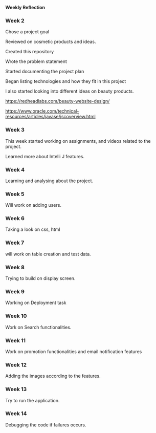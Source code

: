 **Weekly Reflection**

### Week 2

Chose a project goal

Reviewed on cosmetic products and ideas.

Created this repository

Wrote the problem statement

Started documenting the project plan

Began listing technologies and how they fit in this project

I also started looking into different ideas on beauty products.

https://redheadlabs.com/beauty-website-design/

https://www.oracle.com/technical-resources/articles/javase/jscoverview.html

### Week 3

This week started working on assignments, and videos related to the project.

Learned more about Intelli J features.

### Week 4

Learning and analysing about the project.

### Week 5
Will work on adding users.

### Week 6
Taking a look on css, html

### Week 7
will work on table creation and test data.

### Week 8
Trying to build on display screen.

### Week 9
Working on Deployment task 

### Week 10
Work on Search functionalities.

### Week 11
Work on promotion functionalities and email notification features

### Week 12
Adding the images according to the features.

### Week 13
Try to run the application.

### Week 14
Debugging the code if failures occurs.





